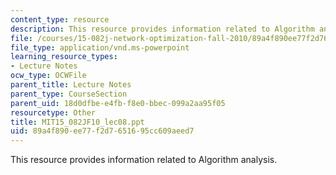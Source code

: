 ```yaml
---
content_type: resource
description: This resource provides information related to Algorithm analysis.
file: /courses/15-082j-network-optimization-fall-2010/89a4f890ee77f2d7651695cc609aeed7_MIT15_082JF10_lec08.ppt
file_type: application/vnd.ms-powerpoint
learning_resource_types:
- Lecture Notes
ocw_type: OCWFile
parent_title: Lecture Notes
parent_type: CourseSection
parent_uid: 18d0dfbe-e4fb-f8e0-bbec-099a2aa95f05
resourcetype: Other
title: MIT15_082JF10_lec08.ppt
uid: 89a4f890-ee77-f2d7-6516-95cc609aeed7
---
```

This resource provides information related to Algorithm analysis.